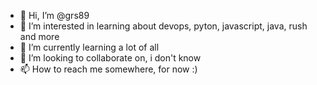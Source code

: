 - 👋 Hi, I’m @grs89
- 👀 I’m interested in learning about devops, pyton, javascript, java, rush and more
- 🌱 I’m currently learning a lot of all
- 💞️ I’m looking to collaborate on,  i don't know
- 📫 How to reach me somewhere, for now :)

<!---
grs89/grs89 is a ✨ special ✨ repository because its `README.md` (this file) appears on your GitHub profile.
You can click the Preview link to take a look at your changes.
--->

